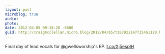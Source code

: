 ```yaml
---
layout: post
microblog: true
audio: 
photo: 
date: 2012-04-05 09:18:26 -0600
guid: http://craigmcclellan.micro.blog/2012/04/05/t187922147715461120.html
---
```

Final day of lead vocals for @gwellsworship's EP.  [t.co/Xj5espIH](http://t.co/Xj5espIH)
